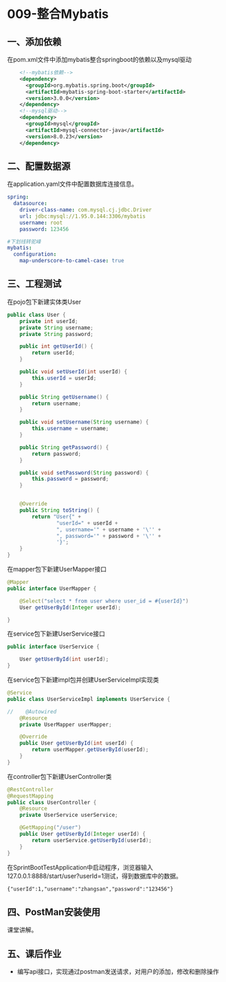 # 009-整合Mybatis

## 一、添加依赖

在pom.xml文件中添加mybatis整合springboot的依赖以及mysql驱动

```xml
    <!--mybatis依赖-->
    <dependency>
      <groupId>org.mybatis.spring.boot</groupId>
      <artifactId>mybatis-spring-boot-starter</artifactId>
      <version>3.0.0</version>
    </dependency>
    <!--mysql驱动-->
    <dependency>
      <groupId>mysql</groupId>
      <artifactId>mysql-connector-java</artifactId>
      <version>8.0.23</version>
    </dependency>
```

## 二、配置数据源

在application.yaml文件中配置数据库连接信息。

```yaml
spring:
  datasource:
    driver-class-name: com.mysql.cj.jdbc.Driver
    url: jdbc:mysql://1.95.0.144:3306/mybatis
    username: root
    password: 123456

#下划线转驼峰    
mybatis:
  configuration:
    map-underscore-to-camel-case: true
```

## 三、工程测试

在pojo包下新建实体类User

```java
public class User {
    private int userId;
    private String username;
    private String password;

    public int getUserId() {
        return userId;
    }

    public void setUserId(int userId) {
        this.userId = userId;
    }

    public String getUsername() {
        return username;
    }

    public void setUsername(String username) {
        this.username = username;
    }

    public String getPassword() {
        return password;
    }

    public void setPassword(String password) {
        this.password = password;
    }


    @Override
    public String toString() {
        return "User{" +
                "userId=" + userId +
                ", username='" + username + '\'' +
                ", password='" + password + '\'' +
                '}';
    }
}
```

在mapper包下新建UserMapper接口

```java
@Mapper
public interface UserMapper {

    @Select("select * from user where user_id = #{userId}")
    User getUserById(Integer userId);

}
```

在service包下新建UserService接口

```java
public interface UserService {

    User getUserById(int userId);
}
```

在service包下新建impl包并创建UserServiceImpl实现类

```java
@Service
public class UserServiceImpl implements UserService {

//    @Autowired
    @Resource
    private UserMapper userMapper;

    @Override
    public User getUserById(int userId) {
        return userMapper.getUserById(userId);
    }
}
```

在controller包下新建UserController类

```java
@RestController
@RequestMapping
public class UserController {
    @Resource
    private UserService userService;

    @GetMapping("/user")
    public User getUserById(Integer userId) {
        return userService.getUserById(userId);
    }
}
```

在SprintBootTestApplication中启动程序，浏览器输入127.0.0.1:8888/start/user?userId=1测试，得到数据库中的数据。

```tex
{"userId":1,"username":"zhangsan","password":"123456"}
```

## 四、PostMan安装使用

课堂讲解。

## 五、课后作业

- 编写api接口，实现通过postman发送请求，对用户的添加，修改和删除操作









